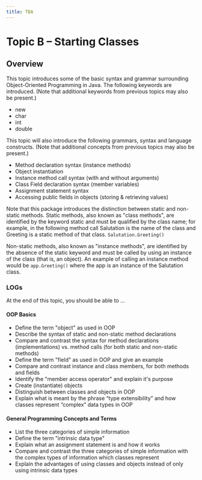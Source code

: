 ```yaml
---
title: TBA
---
```

# Topic B – Starting Classes

## Overview

This topic introduces some of the basic syntax and grammar surrounding Object-Oriented Programming in Java. The following keywords are introduced. (Note that additional keywords from previous topics may also be present.)

* new 
* char 
* int 
* double 

This topic will also introduce the following grammars, syntax and language constructs. (Note that additional concepts from previous topics may also be present.)

* Method declaration syntax (instance methods) 
* Object instantiation 
* Instance method call syntax (with and without arguments) 
* Class Field declaration syntax (member variables) 
* Assignment statement syntax 
* Accessing public fields in objects (storing & retrieving values) 

Note that this package introduces the distinction between static and non-static methods. Static methods, also known as "class methods", are identified by the keyword static and must be qualified by the class name; for example, in the following method call Salutation is the name of the class and Greeting is a static method of that class.
`Salutation.Greeting()`

Non-static methods, also known as "instance methods", are identified by the absence of the static keyword and must be called by using an instance of the class (that is, an object). An example of calling an instance method would be
`app.Greeting()`
where the app is an instance of the Salutation class.

### LOGs

At the end of this topic, you should be able to ...

#### OOP Basics 
 
* Define the term "object" as used in OOP 
* Describe the syntax of static and non-static method declarations
* Compare and contrast the syntax for method declarations (implementations) vs. method calls (for both static and non-static methods) 
* Define the term "field" as used in OOP and give an example 
* Compare and contrast instance and class members, for both methods and fields 
* Identify the "member access operator" and explain it's purpose 
* Create (instantiate) objects 
* Distinguish between classes and objects in OOP
* Explain what is meant by the phrase “type extensibility” and how classes represent “complex” data types in OOP

#### General Programming Concepts and Terms

* List the three categories of simple information 
* Define the term "intrinsic data type" 
* Explain what an assignment statement is and how it works 
* Compare and contrast the three categories of simple information with the complex types of information which classes represent 
* Explain the advantages of using classes and objects instead of only using intrinsic data types 
